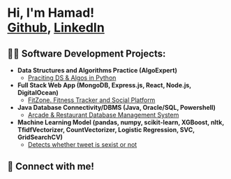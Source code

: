 <h1>Hi, I'm Hamad! <br/><a href="https://github.com/Hamad-Ayaz">Github</a>, <a href="https://www.linkedin.com/in/hamad-ayaz-53629830a/">LinkedIn</a></h1>

<h2>👨‍💻 Software Development Projects:</h2>

- <b>Data Structures and Algorithms Practice (AlgoExpert)</b>
  - [Praciting DS & Algos in Python]()
- <b>Full Stack Web App (MongoDB, Express.js, React, Node.js, DigitalOcean)</b>
  - [FitZone. Fitness Tracker and Social Platform]()
- <b>Java Database Connectivity/DBMS (Java, Oracle/SQL, Powershell)</b>
  - [Arcade & Restaurant Database Management System]()
- <b>Machine Learning Model (pandas, numpy, scikit-learn, XGBoost, nltk, TfidfVectorizer, CountVectorizer, Logistic Regression, SVC, GridSearchCV)</b>
  - [Detects whether tweet is sexist or not]()

<h2> 🤳 Connect with me!</h2>

